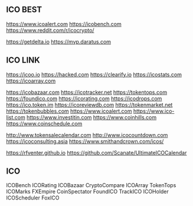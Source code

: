 
## ICO BEST
https://www.icoalert.com
https://icobench.com
https://www.reddit.com/r/icocrypto/

https://getdelta.io
https://mvp.daratus.com

## ICO LINK
https://icoo.io
https://hacked.com
https://clearify.io
https://icostats.com
https://icoarray.com

https://icobazaar.com
https://icotracker.net
https://tokentops.com
https://foundico.com
https://icorating.com
https://icodrops.com
https://ico.token.im
https://icoreviewdb.com
https://tokenmarket.net
https://tokenbubbles.com
https://www.icoalert.com
https://www.ico-list.com
https://www.investitin.com
https://www.coinhills.com
https://www.coinschedule.com

http://www.tokensalecalendar.com
http://www.icocountdown.com
https://icoconsulting.asia
https://www.smithandcrown.com/icos/


https://rfventer.github.io
https://github.com/Scanate/UltimateICOCalendar



## ICO

ICOBench
ICORating
ICOBazaar
CryptoCompare
ICOArray
TokenTops
ICOMarks
FXEmpire
CoinSpectator
FoundICO
TrackICO
ICOHolder
ICOScheduler
FoxICO